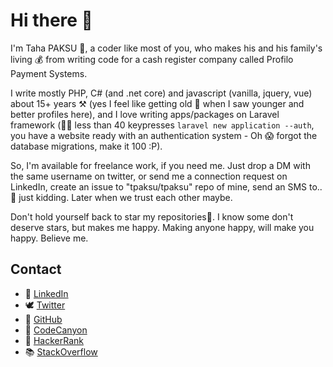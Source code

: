 # Hi there 🤟

I'm Taha PAKSU 👋, a coder like most of you, who makes his and his family's living 💰 from writing code for a cash register company called Profilo Payment Systems. 

I write mostly PHP, C# (and .net core) and javascript (vanilla, jquery, vue) about 15+ years ⚒ (yes I feel like getting old 🎅 when I saw younger and better profiles here), and I love writing apps/packages on Laravel framework (👨‍💻 less than 40 keypresses `laravel new application --auth`, you have a website ready with an authentication system - Oh 😱 forgot the database migrations, make it 100 :P). 

So, I'm available for freelance work, if you need me. Just drop a DM with the same username on twitter, or send me a connection request on LinkedIn, create an issue to "tpaksu/tpaksu" repo of mine, send an SMS to.. 🤭 just kidding. Later when we trust each other maybe.

Don't hold yourself back to star my repositories🧿. I know some don't deserve stars, but makes me happy. Making anyone happy, will make you happy. Believe me.

## Contact

- 🧐 [LinkedIn](https://linkedin.com/in/tahapaksu)
- 🕊️ [Twitter](https://twitter.com/tpaksu)
- 👾 [GitHub](https://github.com/tpaksu)
- 🦅 [CodeCanyon](https://codecanyon.net/user/tpaksu/portfolio)
- 📗 [HackerRank](https://codecanyon.net/user/tpaksu/portfolio)
- 📚 [StackOverflow](https://stackoverflow.com/users/916000/taha-paksu)
